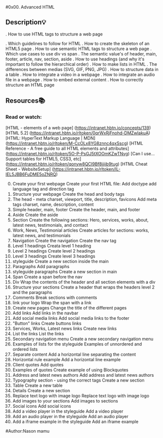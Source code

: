 #0x00. Advanced HTML

## Description:bulb:

. How to use HTML tags to structure a web page

. Which guidelines to follow for HTML
. How to create the skeleton of an HTML5 page
. How to use semantic HTML tags to structure a web page
. Which use cases to use div vs span
. The semantic value's of header, main, footer, article, nav, section, aside
. How to use headings (and why it's important to follow the hierarchical order)
. How to make lists in HTML
. The differences between medias (SVG, GIF, PNG, JPG)
. How to structure data in a table
. How to integrate a video in a webpage
. How to integrate an audio file in a webpage
. How to embed external content
. How to correctly structure an HTML page

## Resources:books:

### Read or watch:

[HTML - elements of a web page] (https://intranet.hbtn.io/concepts/139)
[HTML 5.2] (https://intranet.hbtn.io/rltoken/0qrWxRjFnohd-DMZwIakuA)
[HTML: HyperText Markup Language | MDN] (https://intranet.hbtn.io/rltoken/M-CcOLx8YG8znnc4qxSscg)
[HTML Reference - A free guide to all HTML elements and attributes] (https://intranet.hbtn.io/rltoken/5O-P-PsGJ5tXOOmKZwTNvg)
[Can I use... Support tables for HTML5, CSS3, etc] (https://intranet.hbtn.io/rltoken/qonyw8QCI9Bf8jjiib9tug)
[HTML Cheat Sheet - WebsiteSetup] (https://intranet.hbtn.io/rltoken/IL-IEL5JBB6FuDME5oZNRQ)

0. Create your first webpage
Create your first HTML file:
Add doctype
add language tag and direction tag
1. Structure your webpage
Create the head and body tags
2. The head - meta charset, viewport, title, description, favicons
Add meta tags
charset, name, description, content
3. Simple header, main, footer
Create the header, main, and footer
4. Aside
Create the aside
5. Section
Create the following sections:
Hero, services, works, about, latest news, testimonials, and contact
6. Work, News, Testimonial articles
Create articles for sections:
works, latest news, and testimonials
7. Navigation
Create the navigation
Create the nav tag
8. Level 1 headings
Creata level 1 heading
9. Level 2 headings
Create level 2 headings
10. Level 3 headings
Create level 3 headings
11. styleguide
Create a new section inside the main
12. Paragraphs
Add paragraphs
13. styleguide paragraphs
Create a new section in main
14. Span
Create a span before the nav
15. Div
Wrap the contents of the header and all section elements with a div
16. Structure your sections
Create a header that wraps the headers level 2 and the paragraphs
17. Comments
Break sections with comments
18. link your logo
Wrap the span with a link
19. Create new pages
Change the title of the different pages
20. Add links
Add links in the navbar
21. Add social media links
Add social media links to the footer
22. "Button" links
Create buttons links
23. Services, Works, Latest news links
Create new links
24. List the links
List the links
25. Secondary navigation menu
Create a new secondary navigation menu
26. Examples of lists for the styleguide
Examples of unnordered and ordered lists
27. Separate content
Add a horizontal line separating the content
28. Horizontal rule example
Add a horizontal line example
29. Client quotes
Add quotes
30. Examples of quotes
Create example of using Blockquotes
31. Address and latest news authors
Add address and latest news authors
32. Typography section - using the correct tags
Create a new section
33. Table
Create a new table
34. Details
Create a new section
35. Replace text logo with image logo
Replace text logo with image logo
36. Add images to your sections
Add images to sections
37. Social icons
Add social icons
38. Add a video player in the styleguide
Add a video player
39. Add an audio player in the styleguide
Add an audio player
40. Add a iframe example in the styleguide
Add an iframe example

#Author:Nason mamu
